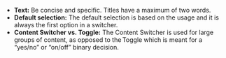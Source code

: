 * __Text:__ Be concise and specific. Titles have a maximum of two words. 
* **Default selection:** The default selection is based on the usage and it  is always the first option in a switcher. 
* **Content Switcher vs. Toggle:** The Content Switcher is used for large groups of content, as opposed to the Toggle which is meant for a “yes/no” or “on/off” binary decision. 